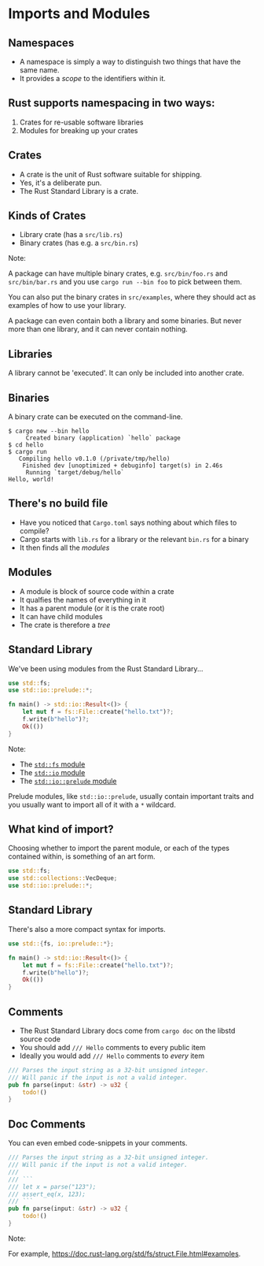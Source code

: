 # Imports and Modules

## Namespaces

* A namespace is simply a way to distinguish two things that have the same name.
* It provides a *scope* to the identifiers within it.

## Rust supports namespacing in two ways:

1. Crates for re-usable software libraries
2. Modules for breaking up your crates

## Crates

* A crate is the unit of Rust software suitable for shipping.
* Yes, it's a deliberate pun.
* The Rust Standard Library is a crate.

## Kinds of Crates

* Library crate (has a `src/lib.rs`)
* Binary crates (has e.g. a `src/bin.rs`)

Note:

A package can have multiple binary crates, e.g. `src/bin/foo.rs` and `src/bin/bar.rs` and you use `cargo run --bin foo` to pick between them.

You can also put the binary crates in `src/examples`, where they should act as examples of how to use your library.

A package can even contain both a library and some binaries. But never more than one library, and it can never contain nothing.

## Libraries

A library cannot be 'executed'. It can only be included into another crate.

## Binaries

A binary crate can be executed on the command-line.

```console
$ cargo new --bin hello
     Created binary (application) `hello` package
$ cd hello 
$ cargo run
   Compiling hello v0.1.0 (/private/tmp/hello)
    Finished dev [unoptimized + debuginfo] target(s) in 2.46s
     Running `target/debug/hello`
Hello, world!
```

## There's no build file

* Have you noticed that `Cargo.toml` says nothing about which files to compile?
* Cargo starts with `lib.rs` for a library or the relevant `bin.rs` for a binary
* It then finds all the *modules*

## Modules

* A module is block of source code within a crate
* It qualfies the names of everything in it
* It has a parent module (or it is the crate root)
* It can have child modules
* The crate is therefore a *tree*

## Standard Library

We've been using modules from the Rust Standard Library...

```rust []
use std::fs;
use std::io::prelude::*;

fn main() -> std::io::Result<()> {
    let mut f = fs::File::create("hello.txt")?;
    f.write(b"hello")?;
    Ok(())
}
```

Note:

* The [`std::fs` module](https://doc.rust-lang.org/std/fs/index.html)
* The [`std::io` module](https://doc.rust-lang.org/std/io/index.html)
* The [`std::io::prelude` module](https://doc.rust-lang.org/std/io/prelude/index.html)

Prelude modules, like `std::io::prelude`, usually contain important traits and you usually want to import all of it with a `*` wildcard.

## What kind of import?

Choosing whether to import the parent module, or each of the types contained within, is something of an art form.

```rust []
use std::fs;
use std::collections::VecDeque;
use std::io::prelude::*;
```

## Standard Library

There's also a more compact syntax for imports.

```rust []
use std::{fs, io::prelude::*};

fn main() -> std::io::Result<()> {
    let mut f = fs::File::create("hello.txt")?;
    f.write(b"hello")?;
    Ok(())
}
```

## Comments

* The Rust Standard Library docs come from `cargo doc` on the libstd source code
* You should add `/// Hello` comments to every public item
* Ideally you would add `/// Hello` comments to *every* item

```rust []
/// Parses the input string as a 32-bit unsigned integer.
/// Will panic if the input is not a valid integer.
pub fn parse(input: &str) -> u32 {
    todo!()
}
```

## Doc Comments

You can even embed code-snippets in your comments.

```rust []
/// Parses the input string as a 32-bit unsigned integer.
/// Will panic if the input is not a valid integer.
///
/// ```
/// let x = parse("123");
/// assert_eq(x, 123);
/// ```
pub fn parse(input: &str) -> u32 {
    todo!()
}
```

Note:

For example, <https://doc.rust-lang.org/std/fs/struct.File.html#examples>.
